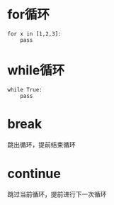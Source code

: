 # for循环

```
for x in [1,2,3]:
    pass
```

# while循环

```
while True:
    pass
```

# break

跳出循环，提前结束循环

# continue

跳过当前循环，提前进行下一次循环





